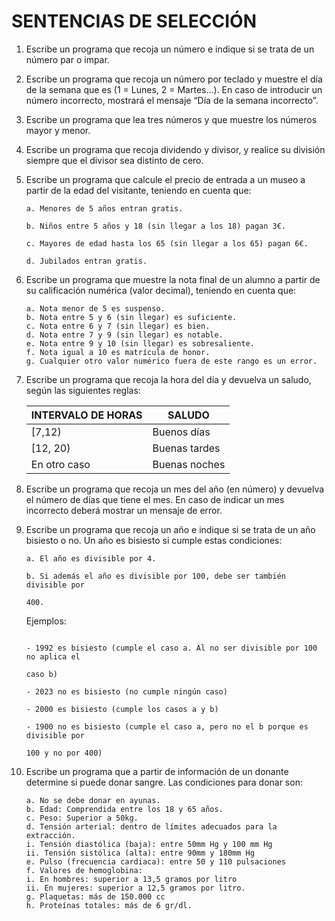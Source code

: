 # SENTENCIAS DE SELECCIÓN

  

1. Escribe un programa que recoja un número e indique si se trata de un número par o impar.

2. Escribe un programa que recoja un número por teclado y muestre el día de la semana que es (1 = Lunes, 2 = Martes...). En caso de introducir un número incorrecto, mostrará el mensaje “Día de la semana incorrecto”.

3. Escribe un programa que lea tres números y que muestre los números mayor y menor.

4. Escribe un programa que recoja dividendo y divisor, y realice su división siempre que el divisor sea distinto de cero.

5. Escribe un programa que calcule el precio de entrada a un museo a partir de la edad del visitante, teniendo en cuenta que:
	```
	a. Menores de 5 años entran gratis.

	b. Niños entre 5 años y 18 (sin llegar a los 18) pagan 3€.

	c. Mayores de edad hasta los 65 (sin llegar a los 65) pagan 6€.

	d. Jubilados entran gratis.
	```	
6. Escribe un programa que muestre la nota final de un alumno a partir de su calificación numérica (valor decimal), teniendo en cuenta que:
	```
	a. Nota menor de 5 es suspenso.
	b. Nota entre 5 y 6 (sin llegar) es suficiente.
	c. Nota entre 6 y 7 (sin llegar) es bien.
	d. Nota entre 7 y 9 (sin llegar) es notable.
	e. Nota entre 9 y 10 (sin llegar) es sobresaliente.
	f. Nota igual a 10 es matrícula de honor.
	g. Cualquier otro valor numérico fuera de este rango es un error.
	```

7. Escribe un programa que recoja la hora del día y devuelva un saludo, según las siguientes reglas:

	| INTERVALO DE HORAS | SALUDO |
	|--------------------|-------------|
	|[7,12)              |Buenos días  |
	|[12, 20)            |Buenas tardes|
	|En otro caso        |Buenas noches|

8. Escribe un programa que recoja un mes del año (en número) y devuelva el número de días que tiene el mes. En caso de indicar un mes incorrecto deberá mostrar un mensaje de error.

  

9. Escribe un programa que recoja un año e indique si se trata de un año bisiesto o no. Un año es bisiesto si cumple estas condiciones:
	```
	a. El año es divisible por 4.

	b. Si además el año es divisible por 100, debe ser también divisible por

	400.
	```
	Ejemplos:

	```

	- 1992 es bisiesto (cumple el caso a. Al no ser divisible por 100 no aplica el

	caso b)

	- 2023 no es bisiesto (no cumple ningún caso)

	- 2000 es bisiesto (cumple los casos a y b)

	- 1900 no es bisiesto (cumple el caso a, pero no el b porque es divisible por

	100 y no por 400)

	```

10. Escribe un programa que a partir de información de un donante determine si puede donar sangre. Las condiciones para donar son:
	```
	a. No se debe donar en ayunas.
	b. Edad: Comprendida entre los 18 y 65 años.
	c. Peso: Superior a 50kg.
	d. Tensión arterial: dentro de límites adecuados para la extracción.
	i. Tensión diastólica (baja): entre 50mm Hg y 100 mm Hg
	ii. Tensión sistólica (alta): entre 90mm y 180mm Hg
	e. Pulso (frecuencia cardiaca): entre 50 y 110 pulsaciones
	f. Valores de hemoglobina:
	i. En hombres: superior a 13,5 gramos por litro
	ii. En mujeres: superior a 12,5 gramos por litro.
	g. Plaquetas: más de 150.000 cc
	h. Proteínas totales: más de 6 gr/dl.
	```